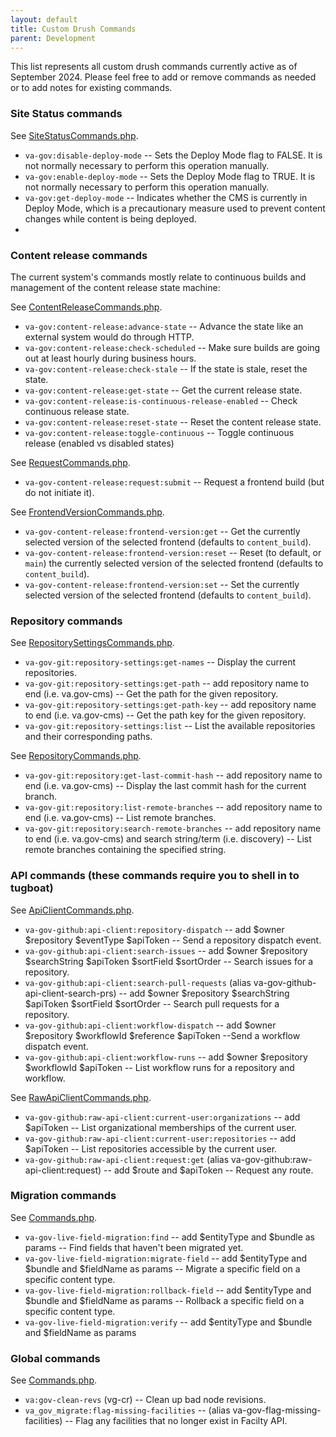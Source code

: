```yaml
---
layout: default
title: Custom Drush Commands
parent: Development
---
```


This list represents all custom drush commands currently active as of September 2024. Please feel free to add or remove commands as needed or to add notes for existing commands.

### Site Status commands

See [SiteStatusCommands.php](../docroot/modules/custom/va_gov_build_trigger/src/Commands/SiteStatusCommands.php).

- `va-gov:disable-deploy-mode` -- Sets the Deploy Mode flag to FALSE. It is not normally necessary to perform this operation manually.
- `va-gov:enable-deploy-mode` -- Sets the Deploy Mode flag to TRUE. It is not normally necessary to perform this operation manually.
- `va-gov:get-deploy-mode` -- Indicates whether the CMS is currently in Deploy Mode, which is a precautionary measure used to prevent content changes while content is being deployed.
-

### Content release commands

The current system's commands mostly relate to continuous builds and management of the content release state machine:

See [ContentReleaseCommands.php](../docroot/modules/custom/va_gov_build_trigger/src/Commands/ContentReleaseCommands.php).

- `va-gov:content-release:advance-state` -- Advance the state like an external system would do through HTTP.
- `va-gov:content-release:check-scheduled` -- Make sure builds are going out at least hourly during business hours.
- `va-gov:content-release:check-stale` -- If the state is stale, reset the state.
- `va-gov:content-release:get-state` -- Get the current release state.
- `va-gov:content-release:is-continuous-release-enabled` -- Check continuous release state.
- `va-gov:content-release:reset-state` -- Reset the content release state.
- `va-gov:content-release:toggle-continuous` -- Toggle continuous release (enabled vs disabled states)

See [RequestCommands.php](../docroot/modules/custom/va_gov_content_release/src/Commands/RequestCommands.php).

- `va-gov-content-release:request:submit` -- Request a frontend build (but do not initiate it).

See [FrontendVersionCommands.php](../docroot/modules/custom/va_gov_content_release/src/Commands/FrontendVersionCommands.php).

- `va-gov-content-release:frontend-version:get` -- Get the currently selected version of the selected frontend (defaults to `content_build`).
- `va-gov-content-release:frontend-version:reset` -- Reset (to default, or `main`) the currently selected version of the selected frontend (defaults to `content_build`).
- `va-gov-content-release:frontend-version:set` -- Set the currently selected version of the selected frontend (defaults to `content_build`).


### Repository commands

See [RepositorySettingsCommands.php](docroot/modules/custom/va_gov_git/src/Commands/RepositorySettingsCommands.php).
- `va-gov-git:repository-settings:get-names` -- Display the current repositories.
- `va-gov-git:repository-settings:get-path` -- add repository name to end (i.e. va.gov-cms) -- Get the path for the given repository.
- `va-gov-git:repository-settings:get-path-key` -- add repository name to end (i.e. va.gov-cms) -- Get the path key for the given repository.
- `va-gov-git:repository-settings:list` -- List the available repositories and their corresponding paths.

See [RepositoryCommands.php](docroot/modules/custom/va_gov_git/src/Commands/RepositoryCommands.php).
- `va-gov-git:repository:get-last-commit-hash` -- add repository name to end (i.e. va.gov-cms) -- Display the last commit hash for the current branch.
- `va-gov-git:repository:list-remote-branches` -- add repository name to end (i.e. va.gov-cms) -- List remote branches.
- `va-gov-git:repository:search-remote-branches` -- add repository name to end (i.e. va.gov-cms) and search string/term (i.e. discovery) -- List remote branches containing the specified string.


### API commands (these commands require you to shell in to tugboat)

See [ApiClientCommands.php](docroot/modules/custom/va_gov_github/src/Commands/ApiClientCommands.php).
- `va-gov-github:api-client:repository-dispatch` -- add $owner $repository $eventType $apiToken -- Send a repository dispatch event.
- `va-gov-github:api-client:search-issues` -- add $owner $repository $searchString $apiToken $sortField $sortOrder -- Search issues for a repository.
- `va-gov-github:api-client:search-pull-requests` (alias va-gov-github-api-client-search-prs) -- add $owner $repository $searchString $apiToken $sortField $sortOrder -- Search pull requests for a repository.
- `va-gov-github:api-client:workflow-dispatch` -- add $owner $repository $workflowId $reference $apiToken --Send a workflow dispatch event.
- `va-gov-github:api-client:workflow-runs` -- add $owner $repository $workflowId $apiToken -- List workflow runs for a repository and workflow.

See [RawApiClientCommands.php](docroot/modules/custom/va_gov_github/src/Commands/RawApiClientCommands.php).
- `va-gov-github:raw-api-client:current-user:organizations` -- add $apiToken -- List organizational memberships of the current user.
- `va-gov-github:raw-api-client:current-user:repositories` -- add $apiToken -- List repositories accessible by the current user.
- `va-gov-github:raw-api-client:request:get` (alias va-gov-github:raw-api-client:request) -- add $route and $apiToken -- Request any route.


### Migration commands

See [Commands.php](docroot/modules/custom/va_gov_live_field_migration/src/Commands/Commands.php).
- `va-gov-live-field-migration:find` -- add $entityType and $bundle as params -- Find fields that haven't been migrated yet.
- `va-gov-live-field-migration:migrate-field` -- add $entityType and $bundle and $fieldName as params -- Migrate a specific field on a specific content type.
- `va-gov-live-field-migration:rollback-field` -- add $entityType and $bundle and $fieldName as params -- Rollback a specific field on a specific content type.
- `va-gov-live-field-migration:verify` -- add $entityType and $bundle and $fieldName as params


### Global commands

See [Commands.php](docroot/modules/custom/va_gov_live_field_migration/src/Commands/Commands.php).
- `va:gov-clean-revs` (vg-cr) -- Clean up bad node revisions.
- `va_gov_migrate:flag-missing-facilities` -- (alias va-gov-flag-missing-facilities) -- Flag any facilities that no longer exist in Facilty API.
